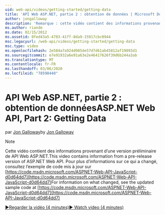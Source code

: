 ```yaml
---
uid: web-api/videos/getting-started/getting-data
title: 'API Web ASP.NET, partie 2 : obtention de données | Microsoft Docs'
author: jongalloway
description: 'Remarque : cette vidéo contient des informations provenant d’une version préliminaire de API Web ASP.NET'
ms.author: riande
ms.date: 02/15/2012
ms.assetid: 0fed43a5-4703-41ff-8da9-15917cbc0944
msc.legacyurl: /web-api/videos/getting-started/getting-data
msc.type: video
ms.openlocfilehash: 2e584a7a924d985de57d7d61ab45812af19093d1
ms.sourcegitcommit: e7e91932a6e91a63e2e46417626f39d6b244a3ab
ms.translationtype: MT
ms.contentlocale: fr-FR
ms.lasthandoff: 03/06/2020
ms.locfileid: "78598440"
---
```

# <a name="aspnet-web-api-part-2-getting-data"></a><span data-ttu-id="6c6ee-103">API Web ASP.NET, partie 2 : obtention de données</span><span class="sxs-lookup"><span data-stu-id="6c6ee-103">ASP.NET Web API, Part 2: Getting Data</span></span>

<span data-ttu-id="6c6ee-104">par [Jon Galloway](https://github.com/jongalloway)</span><span class="sxs-lookup"><span data-stu-id="6c6ee-104">by [Jon Galloway](https://github.com/jongalloway)</span></span>

> [!NOTE]
> <span data-ttu-id="6c6ee-105">Cette vidéo contient des informations provenant d’une version préliminaire de API Web ASP.NET.</span><span class="sxs-lookup"><span data-stu-id="6c6ee-105">This video contains information from a pre-release version of ASP.NET Web API.</span></span> <span data-ttu-id="6c6ee-106">Pour plus d’informations sur ce qui a changé, consultez l’exemple de code mis à jour sur [https://code.msdn.microsoft.com/ASPNET-Web-API-JavaScript-d0d64dd7](https://code.msdn.microsoft.com/ASPNET-Web-API-JavaScript-d0d64dd7)</span><span class="sxs-lookup"><span data-stu-id="6c6ee-106">For information on what changed, see the updated sample code at [https://code.msdn.microsoft.com/ASPNET-Web-API-JavaScript-d0d64dd7](https://code.msdn.microsoft.com/ASPNET-Web-API-JavaScript-d0d64dd7)</span></span>

[<span data-ttu-id="6c6ee-107">&#9654;Regarder la vidéo (4 minutes)</span><span class="sxs-lookup"><span data-stu-id="6c6ee-107">&#9654; Watch video (4 minutes)</span></span>](https://channel9.msdn.com/Blogs/ASP-NET-Site-Videos/getting-data)
